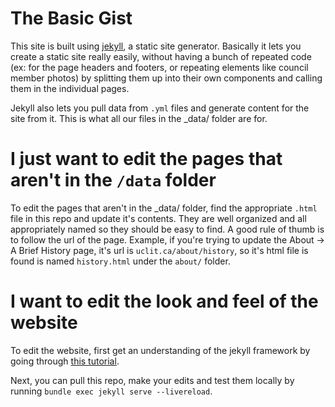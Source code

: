 # The Basic Gist
This site is built using [jekyll](https://jekyllrb.com/), a static site generator. Basically it lets you create a static site really easily, without having a bunch of repeated code (ex: for the page headers and footers, or repeating elements like council member photos) by splitting them up into their own components and calling them in the individual pages.

Jekyll also lets you pull data from `.yml` files and generate content for the site from it. This is what all our files in the _data/ folder are for.

# I just want to edit the pages that aren't in the `/data` folder
To edit the pages that aren't in the _data/ folder, find the appropriate `.html` file in this repo and update it's contents. They are well organized and all appropriately named so they should be easy to find. A good rule of thumb is to follow the url of the page. Example, if you're trying to update the About -> A Brief History page, it's url is `uclit.ca/about/history`, so it's html file is found is named `history.html` under the `about/` folder.

# I want to edit the look and feel of the website
To edit the website, first get an understanding of the jekyll framework by going through [this tutorial](https://jekyllrb.com/docs/).

Next, you can pull this repo, make your edits and test them locally by running `bundle exec jekyll serve --livereload`.
